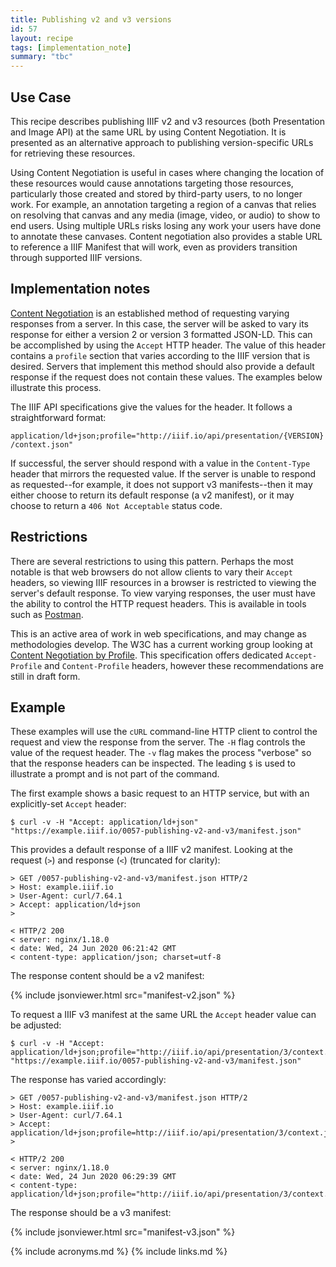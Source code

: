 ```yaml
---
title: Publishing v2 and v3 versions
id: 57
layout: recipe
tags: [implementation_note]
summary: "tbc"
---
```



## Use Case

This recipe describes publishing IIIF v2 and v3 resources (both Presentation and Image API) at the same URL by using
Content Negotiation. It is presented as an alternative approach to publishing version-specific URLs for retrieving 
these resources.

Using Content Negotiation is useful in cases where changing the location of these resources would cause annotations 
targeting those resources, particularly those created and stored by third-party users, to no longer work. For example, 
an annotation targeting a region of a canvas that relies on resolving that canvas and any media (image, video, or audio)
to show to end users. Using multiple URLs risks losing any work your users have done to annotate these canvases. Content
negotiation also provides a stable URL to reference a IIIF Manifest that will work, even as providers transition through 
supported IIIF versions.

## Implementation notes

[Content Negotiation](https://developer.mozilla.org/en-US/docs/Web/HTTP/Content_negotiation) is an established method of requesting varying responses from a server. In this case, the server will
be asked to vary its response for either a version 2 or version 3 formatted JSON-LD. This can be accomplished by using
the `Accept` HTTP header. The value of this header contains a `profile` section that varies according to the IIIF 
version that is desired. Servers that implement this method should also provide a default response 
if the request does not contain these values. The examples below illustrate this process.

The IIIF API specifications give the values for the header. It follows a straightforward format:

`application/ld+json;profile="http://iiif.io/api/presentation/{VERSION}/context.json"`

If successful, the server should respond with a value in the `Content-Type` header that mirrors
the requested value. If the server is unable to respond as requested--for example, it does not support v3
manifests--then it may either choose to return its default response (a v2 manifest), or it may choose to return a
`406 Not Acceptable` status code. 

## Restrictions

There are several restrictions to using this pattern. Perhaps the most notable is that web browsers do
not allow clients to vary their `Accept` headers, so viewing IIIF resources in a browser is restricted to viewing 
the server's default response. To view varying responses, the user must have the ability to control the HTTP request 
headers. This is available in tools such as [Postman](https://www.postman.com/).

This is an active area of work in web specifications, and may change as methodologies develop. The W3C has a current 
working group looking at [Content Negotiation by Profile](https://www.w3.org/TR/2019/WD-dx-prof-conneg-20191126/). 
This specification offers dedicated `Accept-Profile` and `Content-Profile` headers, however these recommendations are
still in draft form.

## Example

These examples will use the `cURL` command-line HTTP client to control the request and view the response from
the server. The `-H` flag controls the value of the request header. The `-v` flag makes the process "verbose" so
that the response headers can be inspected. The leading `$` is used to illustrate a prompt and is not part of the command.

The first example shows a basic request to an HTTP service, but with an explicitly-set `Accept` header:

    $ curl -v -H "Accept: application/ld+json" "https://example.iiif.io/0057-publishing-v2-and-v3/manifest.json"

This provides a default response of a IIIF v2 manifest. Looking at the request (`>`) and response (`<`) (truncated for 
clarity):

    > GET /0057-publishing-v2-and-v3/manifest.json HTTP/2
    > Host: example.iiif.io
    > User-Agent: curl/7.64.1
    > Accept: application/ld+json
    >

    < HTTP/2 200
    < server: nginx/1.18.0
    < date: Wed, 24 Jun 2020 06:21:42 GMT
    < content-type: application/json; charset=utf-8    

The response content should be a v2 manifest:

{% include jsonviewer.html src="manifest-v2.json" %}

To request a IIIF v3 manifest at the same URL the `Accept` header value can be adjusted:

    $ curl -v -H "Accept: application/ld+json;profile="http://iiif.io/api/presentation/3/context.json"" "https://example.iiif.io/0057-publishing-v2-and-v3/manifest.json"

The response has varied accordingly:

    > GET /0057-publishing-v2-and-v3/manifest.json HTTP/2
    > Host: example.iiif.io
    > User-Agent: curl/7.64.1
    > Accept: application/ld+json;profile=http://iiif.io/api/presentation/3/context.json
    >

    < HTTP/2 200
    < server: nginx/1.18.0
    < date: Wed, 24 Jun 2020 06:29:39 GMT
    < content-type: application/ld+json;profile="http://iiif.io/api/presentation/3/context.json"

The response should be a v3 manifest:

{% include jsonviewer.html src="manifest-v3.json" %}

{% include acronyms.md %}
{% include links.md %}


